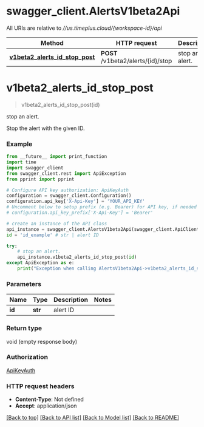 # swagger_client.AlertsV1beta2Api

All URIs are relative to *//us.timeplus.cloud/{workspace-id}/api*

Method | HTTP request | Description
------------- | ------------- | -------------
[**v1beta2_alerts_id_stop_post**](AlertsV1beta2Api.md#v1beta2_alerts_id_stop_post) | **POST** /v1beta2/alerts/{id}/stop | stop an alert.

# **v1beta2_alerts_id_stop_post**
> v1beta2_alerts_id_stop_post(id)

stop an alert.

Stop the alert with the given ID.

### Example
```python
from __future__ import print_function
import time
import swagger_client
from swagger_client.rest import ApiException
from pprint import pprint

# Configure API key authorization: ApiKeyAuth
configuration = swagger_client.Configuration()
configuration.api_key['X-Api-Key'] = 'YOUR_API_KEY'
# Uncomment below to setup prefix (e.g. Bearer) for API key, if needed
# configuration.api_key_prefix['X-Api-Key'] = 'Bearer'

# create an instance of the API class
api_instance = swagger_client.AlertsV1beta2Api(swagger_client.ApiClient(configuration))
id = 'id_example' # str | alert ID

try:
    # stop an alert.
    api_instance.v1beta2_alerts_id_stop_post(id)
except ApiException as e:
    print("Exception when calling AlertsV1beta2Api->v1beta2_alerts_id_stop_post: %s\n" % e)
```

### Parameters

Name | Type | Description  | Notes
------------- | ------------- | ------------- | -------------
 **id** | **str**| alert ID | 

### Return type

void (empty response body)

### Authorization

[ApiKeyAuth](../README.md#ApiKeyAuth)

### HTTP request headers

 - **Content-Type**: Not defined
 - **Accept**: application/json

[[Back to top]](#) [[Back to API list]](../README.md#documentation-for-api-endpoints) [[Back to Model list]](../README.md#documentation-for-models) [[Back to README]](../README.md)

